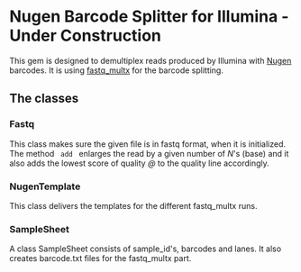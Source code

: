 Nugen Barcode Splitter for Illumina - Under Construction
===================================

This gem is designed to demultiplex reads produced by Illumina with [Nugen](http://www.nugeninc.com/nugen/) barcodes. It is using [fastq_multx](http://code.google.com/p/ea-utils/wiki/FastqMultx) for the barcode splitting.

The classes
-----------

### Fastq

This class makes sure the given file is in fastq format, when it is initialized. The method <code> add </code> enlarges the read by a given number of *N*'s (base) and it also adds the lowest score of quality *@* to the quality line accordingly.

### NugenTemplate

This class delivers the templates for the different fastq_multx runs.

### SampleSheet

A class SampleSheet consists of sample_id's, barcodes and lanes. It also creates barcode.txt files for the fastq_multx part.
